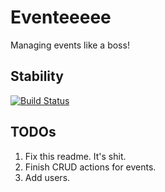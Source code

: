 # Eventeeeee

Managing events like a boss!

## Stability

[![Build Status](https://travis-ci.org/rainbow-unicorn-rangers/eventeeeee.png)](https://travis-ci.org/rainbow-unicorn-rangers/eventeeeee "Build Status")

## TODOs
1. Fix this readme. It's shit.
2. Finish CRUD actions for events.
3. Add users.
